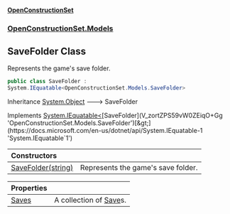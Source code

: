 #### [OpenConstructionSet](index 'index')
### [OpenConstructionSet.Models](index#OpenConstructionSet_Models 'OpenConstructionSet.Models')
## SaveFolder Class
Represents the game's save folder.  
```csharp
public class SaveFolder :
System.IEquatable<OpenConstructionSet.Models.SaveFolder>
```

Inheritance [System.Object](https://docs.microsoft.com/en-us/dotnet/api/System.Object 'System.Object') &#129106; SaveFolder  

Implements [System.IEquatable&lt;](https://docs.microsoft.com/en-us/dotnet/api/System.IEquatable-1 'System.IEquatable`1')[SaveFolder](V_zortZPS59vW0ZEiqO+Gg 'OpenConstructionSet.Models.SaveFolder')[&gt;](https://docs.microsoft.com/en-us/dotnet/api/System.IEquatable-1 'System.IEquatable`1')  

| Constructors | |
| :--- | :--- |
| [SaveFolder(string)](NffFYRSLMLlytaf0nzSWvw 'OpenConstructionSet.Models.SaveFolder.SaveFolder(string)') | Represents the game's save folder.<br/> |

| Properties | |
| :--- | :--- |
| [Saves](VcqxCHS+mDGUu_BcV_y8yA 'OpenConstructionSet.Models.SaveFolder.Saves') | A collection of [Save](lSeaf7mywqVjOzlI14k6Ow 'OpenConstructionSet.Models.Save')s.<br/> |
